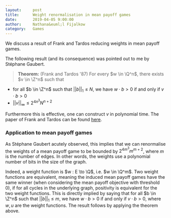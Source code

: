 ```yaml
---
layout:     post
title:      Weight renormalisation in mean payoff games
date:       2019-04-05 9:00:00
author:     Nathana&euml;l Fijalkow
category:   Games
---
```


<script type="text/x-mathjax-config">
MathJax.Hub.Config({
  TeX: {
    Macros: {
      R: "{\\mathbb{R}}",
      Q: "{\\mathbb{Q}}",
      Z: "{\\mathbb{Z}}",
      A: "{\\mathcal{A}}",
      rk: "{\\text{rank}}",
      NNrk: "{\\text{rank}_+}",
    }
  }
});
</script>

<p class="intro"><span class="dropcap">W</span>e discuss a result of Frank and Tardos reducing weights in mean payoff games.</p>

The following result (and its consequence) was pointed out to me by Stéphane Gaubert.

> **Theorem:** (Frank and Tardos '87)
For every $w \in \Q^n$, there exists $v \in \Z^n$ such that
* for all $b \in \Z^n$ such that $||b||_1 \le N$, we have $w \cdot b > 0$ if and only if $v \cdot b > 0$
* $||v||_\infty \le 2^{4n^3} N^{n+2}$

Furthermore this is effective, one can construct $v$ in polynomial time.
The paper of Frank and Tardos can be found [here](https://link.springer.com/article/10.1007/BF02579200).

### Application to mean payoff games

As Stéphane Gaubert acutely observed, this implies that we can renormalise the weights of a mean payoff game to be bounded by $2^{4m^3} m^{m+2}$,
where $m$ is the number of edges. In other words, the weights use a polynomial number of bits in the size of the graph.

Indeed, a weight function is $w : E \to \Q$, i.e. $w \in \Q^m$.
Two weight functions are equivalent, meaning the induced mean payoff games have the same winner (when considering the mean payoff objective with threshold $0$),
if for all cycles in the underlying graph, positivity is equivalent for the two weight functions.
This is directly implied by saying that for all $b \in \Z^n$ such that $||b||_1 \le m$, we have $w \cdot b > 0$ if and only if $v \cdot b > 0$,
where $w,u$ are the weight functions.
The result follows by applying the theorem above.

